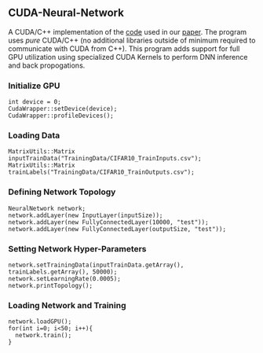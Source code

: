 ## CUDA-Neural-Network
A CUDA/C++ implementation of the [code](https://github.com/BrendanCReidy/Java-ML-Framework/blob/master) used in our [paper](https://ieeexplore.ieee.org/abstract/document/9516756). The program uses *pure* CUDA/C++ (no additional libraries outside of minimum required to communicate with CUDA from C++). This program adds support for full GPU utilization using specialized CUDA Kernels to perform DNN inference and back propogations. 

### Initialize GPU
```
int device = 0;
CudaWrapper::setDevice(device);
CudaWrapper::profileDevices();
```

### Loading Data
```
MatrixUtils::Matrix inputTrainData("TrainingData/CIFAR10_TrainInputs.csv");
MatrixUtils::Matrix trainLabels("TrainingData/CIFAR10_TrainOutputs.csv");
```

### Defining Network Topology
```
NeuralNetwork network;
network.addLayer(new InputLayer(inputSize));
network.addLayer(new FullyConnectedLayer(10000, "test"));
network.addLayer(new FullyConnectedLayer(outputSize, "test"));
```

### Setting Network Hyper-Parameters
```
network.setTrainingData(inputTrainData.getArray(), trainLabels.getArray(), 50000);
network.setLearningRate(0.0005);
network.printTopology();
```

### Loading Network and Training
```
network.loadGPU();
for(int i=0; i<50; i++){
  network.train();
}
```

